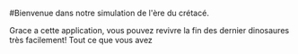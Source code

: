 #Bienvenue dans notre simulation de l'ère du crétacé.

Grace a cette application, vous pouvez revivre la fin des dernier dinosaures très facilement!
Tout ce que vous avez 

